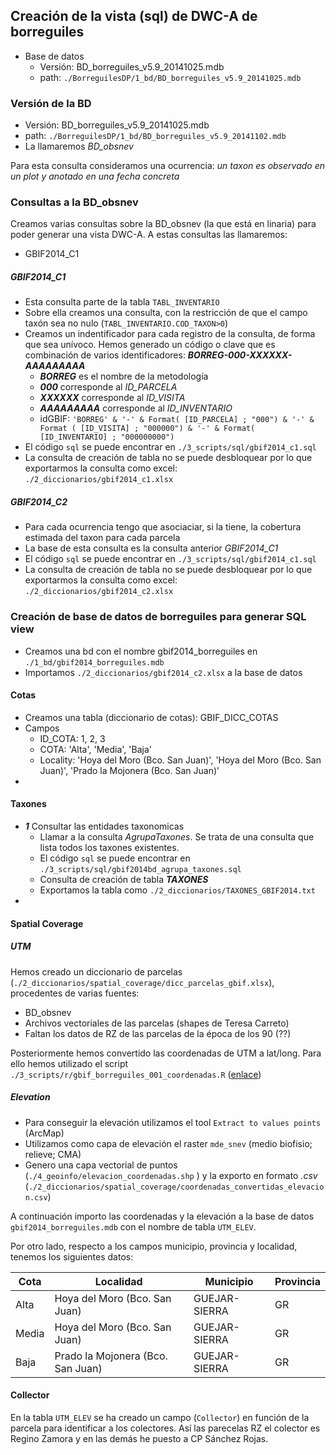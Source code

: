## Creación de la vista (sql) de DWC-A de borreguiles

* Base de datos
	* Versión: BD_borreguiles_v5.9_20141025.mdb 
	* path: `./BorreguilesDP/1_bd/BD_borreguiles_v5.9_20141025.mdb`


### Versión de la BD 
* Versión: BD_borreguiles_v5.9_20141025.mdb 
* path: `./BorreguilesDP/1_bd/BD_borreguiles_v5.9_20141102.mdb`
* La llamaremos *BD_obsnev*

Para esta consulta consideramos una ocurrencia: *un taxon es observado en un plot y anotado en una fecha concreta* 

### Consultas a la BD_obsnev 
Creamos varias consultas sobre la BD_obsnev (la que está en linaria) para poder generar una vista DWC-A. A estas consultas las  llamaremos: 

* GBIF2014_C1 

##### GBIF2014_C1 
* Esta consulta parte de la tabla `TABL_INVENTARIO` 
* Sobre ella creamos una consulta, con la restricción de que el campo taxón sea no nulo (`TABL_INVENTARIO.COD_TAXON>0`)
* Creamos un indentificador para cada registro de la consulta, de forma que sea unívoco. Hemos generado un código o clave que es combinación de varios identificadores: ***BORREG-000-XXXXXX-AAAAAAAAA***
	* ***BORREG*** es el nombre de la metodología
	* ***000*** corresponde al *ID_PARCELA*
	* ***XXXXXX*** corresponde al *ID_VISITA*
	* ***AAAAAAAAA*** corresponde al *ID_INVENTARIO*
	* idGBIF: `'BORREG' & '-' & Format( [ID_PARCELA] ; "000") & '-' & Format ( [ID_VISITA] ; "000000") & '-' & Format( [ID_INVENTARIO] ; "000000000")`  
* El código `sql` se puede encontrar en `./3_scripts/sql/gbif2014_c1.sql`
* La consulta de creación de tabla no se puede desbloquear por lo que exportarmos la consulta como excel: `./2_diccionarios/gbif2014_c1.xlsx`


##### GBIF2014_C2 
* Para cada ocurrencia tengo que asociaciar, si la tiene, la cobertura estimada del taxon para cada parcela 
* La base de esta consulta es la consulta anterior *GBIF2014_C1* 
* El código `sql` se puede encontrar en `./3_scripts/sql/gbif2014_c1.sql`
* La consulta de creación de tabla no se puede desbloquear por lo que exportarmos la consulta como excel: `./2_diccionarios/gbif2014_c2.xlsx`

### Creación de base de datos de borreguiles para generar SQL view
* Creamos una bd con el nombre gbif2014_borreguiles en `./1_bd/gbif2014_borreguiles.mdb` 
* Importamos `./2_diccionarios/gbif2014_c2.xlsx` a la base de datos 

#### Cotas 
* Creamos una tabla (diccionario de cotas): GBIF_DICC_COTAS 
* Campos
	* ID_COTA: 1, 2, 3
	* COTA: 'Alta', 'Media', 'Baja'
	* Locality: 'Hoya del Moro (Bco. San Juan)', 'Hoya del Moro (Bco. San Juan)', 'Prado la Mojonera (Bco. San Juan)'
* 

#### Taxones 
* ***1*** Consultar las entidades taxonomicas 
	* Llamar a la consulta *AgrupaTaxones*. Se trata de una consulta que lista todos los taxones existentes. 	 
	* El código `sql` se puede encontrar en `./3_scripts/sql/gbif2014bd_agrupa_taxones.sql`
	* Consulta de creación de tabla ***TAXONES*** 
	* Exportamos la tabla como `./2_diccionarios/TAXONES_GBIF2014.txt` 
* 



#### Spatial Coverage 
##### UTM 
Hemos creado un diccionario de parcelas (`./2_diccionarios/spatial_coverage/dicc_parcelas_gbif.xlsx`), procedentes de varias fuentes: 

* BD_obsnev  
* Archivos vectoriales de las parcelas (shapes de Teresa Carreto) 
* Faltan los datos de RZ de las parcelas de la época de los 90 (??) 

Posteriormente hemos convertido las coordenadas de UTM a lat/long. Para ello hemos utilizado el script `./3_scripts/r/gbif_borreguiles_001_coordenadas.R` ([enlace](https://github.com/ajpelu/BorreguilesDP/blob/master/3_scripts/r/gbif_borreguiles_001_coordenadas.md))

##### Elevation
* Para conseguir la elevación utilizamos el tool `Extract to values points` (ArcMap)
* Utilizamos como capa de elevación el raster `mde_snev` (medio biofisio; relieve; CMA)
* Genero una capa vectorial de puntos (`./4_geoinfo/elevacion_coordenadas.shp` ) y la exporto en formato *.csv* (`./2_diccionarios/spatial_coverage/coordenadas_convertidas_elevacion.csv`)

A continuación importo las coordenadas y la elevación a la base de datos `gbif2014_borreguiles.mdb` con el nombre de tabla `UTM_ELEV`. 

Por otro lado, respecto a los campos municipio, provincia y localidad, tenemos los siguientes datos: 

| Cota  | Localidad                         | Municipio     | Provincia |
|-------|-----------------------------------|---------------|-----------|
| Alta  | Hoya del Moro (Bco. San Juan)     | GUEJAR-SIERRA | GR        |
| Media | Hoya del Moro (Bco. San Juan)     | GUEJAR-SIERRA | GR        |
| Baja  | Prado la Mojonera (Bco. San Juan) | GUEJAR-SIERRA | GR        |

 
#### Collector 

En la tabla `UTM_ELEV` se ha creado un campo (`Collector`) en función de la parcela para identificar a los colectores. Así las parecelas RZ el colector es Regino Zamora y en las demás he puesto a CP Sánchez Rojas. 




